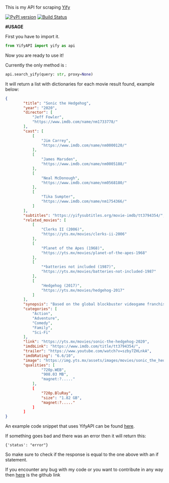 This is my API for scraping [Yify](https://www.yts.mx)

[![PyPI version](https://badge.fury.io/py/YifyAPI.png)](https://badge.fury.io/py/YifyAPI) [![Build Status](https://travis-ci.com/ArjixGamer/YifyAPI.svg?branch=master)](https://travis-ci.com/ArjixGamer/YifyAPI)

**#USAGE**

First you have to import it.

```python
from YifyAPI import yify as api
```

Now you are ready to use it!

Currently the only method is :

```python 
api.search_yify(query: str, proxy=None)
```

It will return a list with dictionaries for each movie result found, example below:

```json
{
        "title": "Sonic the Hedgehog",
        "year": "2020",
        "director": [
            "Jeff Fowler",
            "https://www.imdb.com/name/nm1733778/"
        ],
        "cast": [
            [
                "Jim Carrey",
                "https://www.imdb.com/name/nm0000120/"
            ],
            [
                "James Marsden",
                "https://www.imdb.com/name/nm0005188/"
            ],
            [
                "Neal McDonough",
                "https://www.imdb.com/name/nm0568180/"
            ],
            [
                "Tika Sumpter",
                "https://www.imdb.com/name/nm1754366/"
            ]
        ],
        "subtitles": "https://yifysubtitles.org/movie-imdb/tt3794354/",
        "related_movies": [
            [
                "Clerks II (2006)",
                "https://yts.mx/movies/clerks-ii-2006"
            ],
            [
                "Planet of the Apes (1968)",
                "https://yts.mx/movies/planet-of-the-apes-1968"
            ],
            [
                "*batteries not included (1987)",
                "https://yts.mx/movies/batteries-not-included-1987"
            ],
            [
                "Hedgehog (2017)",
                "https://yts.mx/movies/hedgehog-2017"
            ]
        ],
        "synopsis": "Based on the global blockbuster videogame franchise from Sega, SONIC THE HEDGEHOG tells the story of the world's speediest hedgehog as he embraces his new home on Earth. In this live-action adventure comedy, Sonic and his new best friend Tom (James Marsden) team up to defend the planet from the evil genius Dr. Robotnik (Jim Carrey) and his plans for world domination. The family-friendly film also stars Tika Sumpter and Ben Schwartz as the voice of Sonic.",
        "categories": [
            "Action",
            "Adventure",
            "Comedy",
            "Family",
            "Sci-Fi"
        ],
        "link": "https://yts.mx/movies/sonic-the-hedgehog-2020",
        "imdbLink": "https://www.imdb.com/title/tt3794354/",
        "trailer": "https://www.youtube.com/watch?v=szby7ZHLnkA",
        "imdbRating": "6.6/10",
        "image": "https://img.yts.mx/assets/images/movies/sonic_the_hedgehog_2020/medium-cover.jpg",
        "qualities": [
                "720p.WEB",
                "908.03 MB",
                "magnet:?....."
            ],
            [
                "720p.BluRay",
                "size": "1.82 GB",
                "magnet:?....."
            ]
        ]
}
```
An example code snippet that uses YifyAPI can be found [here](https://gist.github.com/ArjixGamer/09a0cda12e9773b71d8ecaaf46f068ea).

If something goes bad and there was an error then it will return this:

```
{'status': "error"}
```

So make sure to check if the response is equal to the one above with an if statement.



If you encounter any bug with my code or you want to contribute in any way then [here](https://github.com/ArjixGamer/YifyAPI) is the github link
